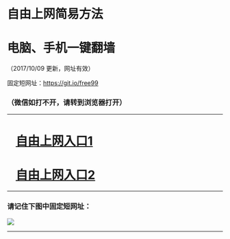 ﻿# 自由上网简易方法

# 电脑、手机一键翻墙

（2017/10/09 更新，网址有效）

固定短网址：https://git.io/free99

### （微信如打不开，请转到浏览器打开）


***





# &nbsp;&nbsp; <a href="http://ft1414221180.fwq-tz-1001.info/fwqtz01.html?t=100900123711 " target="_blank">自由上网入口1</a>
# &nbsp;&nbsp; <a href="http://ft2355819084.fwq-tz-1002.info/fwqtz02.html?t=100900126064 " target="_blank">自由上网入口2</a>
***

### 请记住下图中固定短网址：

<img src="https://s3-us-west-2.amazonaws.com/fwq-1001/yjfq-20170905okok.png" /> 


***

